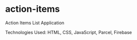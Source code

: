 # action-items

Action Items List Application

Technologies Used:
HTML, CSS, JavaScript, Parcel, Firebase
